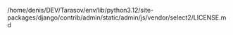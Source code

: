 /home/denis/DEV/Tarasov/env/lib/python3.12/site-packages/django/contrib/admin/static/admin/js/vendor/select2/LICENSE.md